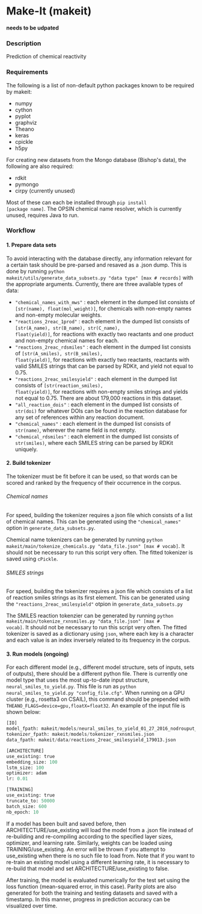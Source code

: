 # Make-It (makeit)
**needs to be udpated**

### Description
Prediction of chemical reactivity

### Requirements
The following is a list of non-default python packages known to be required by makeit:
- numpy
- cython
- pyplot
- graphviz
- Theano
- keras
- cpickle
- h5py

For creating new datasets from the Mongo database (Bishop's data), the following are also required:
- rdkit
- pymongo
- cirpy (currently unused)

Most of these can each be installed through
<code>pip install [package name]</code>. The OPSIN chemical name resolver, which is currently unused, requires Java to run.

### Workflow
#### 1. Prepare data sets
To avoid interacting with the database directly, any information relevant for a certain task should be pre-parsed and resaved as a .json dump. This is done by running <code>python makeit/utils/generate_data_subsets.py "data type" [max # records]</code> with the appropriate arguments. Currently, there are three available types of data:

- <code>"chemical_names_with_mws"</code> : each element in the dumped list consists of <code>[str(name), float(mol_weight)]</code>, for chemicals with non-empty names and non-empty molecular weights.
- <code>"reactions_2reac_1prod"</code> : each element in the dumped list consists of <code>[str(A_name), str(B_name), str(C_name), float(yield)]</code>, for reactions with exactly two reactants and one product and non-empty chemical names for each.
- <code>"reactions_2reac_rdsmiles"</code> : each element in the dumped list consists of <code>[str(A_smiles), str(B_smiles), float(yield)]</code>, for reactions with exactly two reactants, reactants with valid SMILES strings that can be parsed by RDKit, and yield not equal to 0.75.
- <code>"reactions_2reac_smilesyield"</code> : each element in the dumped list consists of <code>[str(reaction_smiles), float(yield)]</code>, for reactions with non-empty smiles strings and yields not equal to 0.75. There are about 179,000 reactions in this dataset.
- <code>"all_reaction_dois"</code> : each element in the dumped list consists of <code>str(doi)</code> for whatever DOIs can be found in the reaction database for any set of references within any reaction document.
- <code>"chemical_names"</code> : each element in the dumped list consists of <code>str(name)</code>, wherever the name field is not empty.
- <code>"chemical_rdsmiles"</code> : each element in the dumped list consists of <code>str(smiles)</code>, where each SMILES string can be parsed by RDKit uniquely.

#### 2. Build tokenizer
The tokenizer must be fit before it can be used, so that words can be scored and ranked by the frequency of their occurrence in the corpus. 

###### Chemical names
For speed, building the tokenizer requires a json file which consists of a list of chemical names. This can be generated using the <code>"chemical_names"</code> option in <code>generate_data_subsets.py</code>. 

Chemical name tokenizers can be generated by running <code>python makeit/main/tokenize_chemicals.py "data_file.json" [max # vocab]</code>. It should not be necessary to run this script very often. The fitted tokenizer is saved using <code>cPickle</code>.

###### SMILES strings
For speed, building the tokenizer requires a json file which consists of a list of reaction smiles strings as its first element. This can be generated using the <code>"reactions_2reac_smilesyield"</code> otpion in <code>generate_data_subsets.py</code>

The SMILES reaction tokenzier can be generated by running <code>python makeit/main/tokenize_rxnsmiles.py "data_file.json" [max # vocab]</code>. It should not be necessary to run this script very often. The fitted tokenizer is saved as a dictionary using <code>json</code>, where each key is a character and each value is an index inversely related to its frequency in the corpus.

#### 3. Run models (ongoing)
For each different model (e.g., different model structure, sets of inputs, sets of outputs), there should be a different python file. There is currently one model type that uses the most up-to-date input structure, <code>neural_smiles_to_yield.py</code>. This file is run as <code>python neural_smiles_to_yield.py "config_file.cfg"</code>. When running on a GPU cluster (e.g., rosetta3 on CSAIL), this command should be prepended with <code>THEANO_FLAGS=device=gpu,floatX=float32</code>. An example of the input file is shown below:

```python
[IO]
model_fpath: makeit/models/neural_smiles_to_yield_01_27_2016_nodrouput_adamopt
tokenizer_fpath: makeit/models/tokenizer_rxnsmiles.json
data_fpath: makeit/data/reactions_2reac_smilesyield_179013.json

[ARCHITECTURE]
use_existing: true
embedding_size: 100
lstm_size: 100
optimizer: adam
lr: 0.01

[TRAINING]
use_existing: true
truncate_to: 50000
batch_size: 600
nb_epoch: 10
```

If a model has been built and saved before, then ARCHITECTURE/use_existing will load the model from a .json file instead of re-building and re-compiling according to the specified layer sizes, optimizer, and learning rate. Similarly, weights can be loaded using TRAINING/use_existing. An error will be thrown if you attempt to use_existing when there is no such file to load from. Note that if you want to re-train an existing model using a different learning rate, it is necessary to re-build that model and set ARCHITECTURE/use_existing to false.

After training, the model is evaluated numerically for the test set using the loss function (mean-squared error, in this case). Parity plots are also generated for both the training and testing datasets and saved with a timestamp. In this manner, progress in prediction accuracy can be visualized over time.
